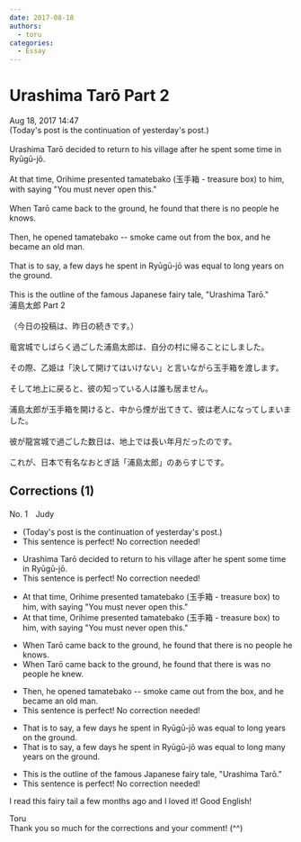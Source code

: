 ```yaml
---
date: 2017-08-18
authors:
  - toru
categories:
  - Essay
---
```


<h1 id="subject_show">Urashima Tarō Part 2</h1>
<div class="date">Aug 18, 2017 14:47</div>
<div id="post"><div id="body_show_ori">
(Today's post is the continuation of yesterday's post.)<br/><br/>Urashima Tarō decided to return to his village after he spent some time in Ryūgū-jō.<br/><br/>At that time, Orihime presented tamatebako (玉手箱 - treasure box) to him, with saying "You must never open this."<br/><br/>When Tarō came back to the ground, he found that there is no people he knows.<br/><br/>Then, he opened tamatebako -- smoke came out from the box, and he became an old man. <br/><br/>That is to say, a few days he spent in Ryūgū-jō was equal to long years on the ground.<br/><br/>This is the outline of the famous Japanese fairy tale, "Urashima Tarō."
</div></div>

<!-- more -->

<div id="post_ja"><div id="body_show_mo">
浦島太郎 Part 2<br/><br/>（今日の投稿は、昨日の続きです。）<br/><br/>竜宮城でしばらく過ごした浦島太郎は、自分の村に帰ることにしました。<br/><br/>その際、乙姫は「決して開けてはいけない」と言いながら玉手箱を渡します。<br/><br/>そして地上に戻ると、彼の知っている人は誰も居ません。<br/><br/>浦島太郎が玉手箱を開けると、中から煙が出てきて、彼は老人になってしまいました。<br/><br/>彼が龍宮城で過ごした数日は、地上では長い年月だったのです。<br/><br/>これが、日本で有名なおとぎ話「浦島太郎」のあらすじです。
</div></div>

## Corrections (1)
<div id="block"><div class="first_name"> No. 1　<span class="just_name">Judy</span></div><div id="block2">
<ul class="correction_field">
<li class="incorrect">(Today's post is the continuation of yesterday's post.)</li>
<li class="corrected perfect">This sentence is perfect! No correction needed!</li>
</ul>
<ul class="correction_field">
<li class="incorrect">Urashima Tarō decided to return to his village after he spent some time in Ryūgū-jō.</li>
<li class="corrected perfect">This sentence is perfect! No correction needed!</li>
</ul>
<ul class="correction_field">
<li class="incorrect">At that time, Orihime presented tamatebako (玉手箱 - treasure box) to him, with saying "You must never open this."</li>
<li class="corrected correct">
At that time, Orihime presented tamatebako (玉手箱 - treasure box) to him, <span class="sline">with</span> saying "You must never open this."
</li>
</ul>
<ul class="correction_field">
<li class="incorrect">When Tarō came back to the ground, he found that there is no people he knows.</li>
<li class="corrected correct">
When Tarō came back to the ground, he found that there <span class="sline">is</span> <span class="f_blue">was</span> no people he kn<span class="f_blue">ew</span>.
</li>
</ul>
<ul class="correction_field">
<li class="incorrect">Then, he opened tamatebako -- smoke came out from the box, and he became an old man.</li>
<li class="corrected perfect">This sentence is perfect! No correction needed!</li>
</ul>
<ul class="correction_field">
<li class="incorrect">That is to say, a few days he spent in Ryūgū-jō was equal to long years on the ground.</li>
<li class="corrected correct">
That is to say, a few days he spent in Ryūgū-jō was equal to <span class="sline">long</span> <span class="f_blue">many</span> years on the ground.
</li>
</ul>
<ul class="correction_field">
<li class="incorrect">This is the outline of the famous Japanese fairy tale, "Urashima Tarō."</li>
<li class="corrected perfect">This sentence is perfect! No correction needed!</li>
</ul>
<p class="comment_small">
 I read this fairy tail a few months ago and I loved it! Good English!
</p>

</div><div class="name"><span class="just_name">Toru</span><br>
Thank you so much for the corrections and your comment! (^^)
</div>
</div>
